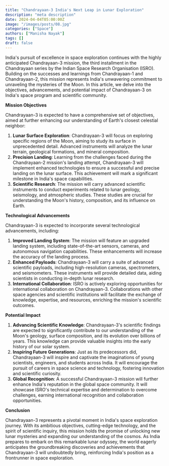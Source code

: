 ```yaml
---
title: "Chandrayaan-3 India's Next Leap in Lunar Exploration"
description: "meta description"
date: 2024-04-04T05:00:00Z
image: "/images/posts/08.jpg"
categories: ["Space"]
authors: ["Manisha Nayak"]
tags: []
draft: false
---
```



India's pursuit of excellence in space exploration continues with the highly anticipated Chandrayaan-3 mission, the third installment in the Chandrayaan series by the Indian Space Research Organisation (ISRO). Building on the successes and learnings from Chandrayaan-1 and Chandrayaan-2, this mission represents India's unwavering commitment to unraveling the mysteries of the Moon. In this article, we delve into the objectives, advancements, and potential impact of Chandrayaan-3 on India's space program and scientific community.

**Mission Objectives**

Chandrayaan-3 is expected to have a comprehensive set of objectives, aimed at further enhancing our understanding of Earth's closest celestial neighbor:

1. **Lunar Surface Exploration**: Chandrayaan-3 will focus on exploring specific regions of the Moon, aiming to study its surface in unprecedented detail. Advanced instruments will analyze the lunar terrain, geological formations, and mineral composition.
2. **Precision Landing**: Learning from the challenges faced during the Chandrayaan-2 mission's landing attempt, Chandrayaan-3 will implement enhanced technologies to ensure a successful and precise landing on the lunar surface. This achievement will mark a significant milestone in India's space capabilities.
3. **Scientific Research**: The mission will carry advanced scientific instruments to conduct experiments related to lunar geology, seismology, and atmospheric studies. These studies are crucial for understanding the Moon's history, composition, and its influence on Earth.

**Technological Advancements**

Chandrayaan-3 is expected to incorporate several technological advancements, including:

1. **Improved Landing System**: The mission will feature an upgraded landing system, including state-of-the-art sensors, cameras, and autonomous navigation capabilities. These enhancements will increase the accuracy of the landing process.
2. **Enhanced Payloads**: Chandrayaan-3 will carry a suite of advanced scientific payloads, including high-resolution cameras, spectrometers, and seismometers. These instruments will provide detailed data, aiding scientists in conducting in-depth lunar research.
3. **International Collaboration**: ISRO is actively exploring opportunities for international collaboration on Chandrayaan-3. Collaborations with other space agencies and scientific institutions will facilitate the exchange of knowledge, expertise, and resources, enriching the mission's scientific outcomes.

**Potential Impact**

1. **Advancing Scientific Knowledge**: Chandrayaan-3's scientific findings are expected to significantly contribute to our understanding of the Moon's geology, surface composition, and its evolution over billions of years. This knowledge can provide valuable insights into the early history of our solar system.
2. **Inspiring Future Generations**: Just as its predecessors did, Chandrayaan-3 will inspire and captivate the imaginations of young scientists, engineers, and students across India. It will encourage the pursuit of careers in space science and technology, fostering innovation and scientific curiosity.
3. **Global Recognition**: A successful Chandrayaan-3 mission will further enhance India's reputation in the global space community. It will showcase ISRO's technical expertise and determination to overcome challenges, earning international recognition and collaboration opportunities.

**Conclusion**

Chandrayaan-3 represents a pivotal moment in India's space exploration journey. With its ambitious objectives, cutting-edge technology, and the spirit of scientific inquiry, this mission holds the promise of unlocking new lunar mysteries and expanding our understanding of the cosmos. As India prepares to embark on this remarkable lunar odyssey, the world eagerly anticipates the groundbreaking discoveries and achievements that Chandrayaan-3 will undoubtedly bring, reinforcing India's position as a frontrunner in space exploration.
